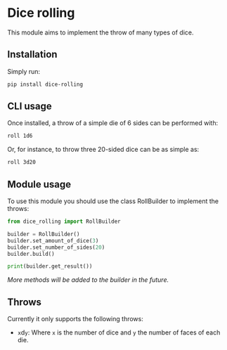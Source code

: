 # Dice rolling

This module aims to implement the throw of many types of dice.

## Installation

Simply run:

```bash
pip install dice-rolling
```

## CLI usage

Once installed, a throw of a simple die of 6 sides can be performed with:

```bash
roll 1d6
```

Or, for instance, to throw three 20-sided dice can be as simple as:

```bash
roll 3d20
```

## Module usage

To use this module you should use the class RollBuilder to implement the throws:

```python
from dice_rolling import RollBuilder

builder = RollBuilder()
builder.set_amount_of_dice(3)
builder.set_number_of_sides(20)
builder.build()

print(builder.get_result())
```

*More methods will be added to the builder in the future.*

## Throws

Currently it only supports the following throws:

- `x`d`y`: Where `x` is the number of dice and `y` the number of faces of each die.

